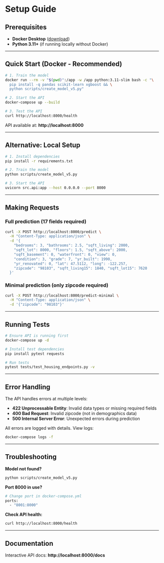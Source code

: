# Setup Guide

## Prerequisites

- **Docker Desktop** ([download](https://www.docker.com/products/docker-desktop))
- **Python 3.11+** (if running locally without Docker)

---

## Quick Start (Docker - Recommended)

```bash
# 1. Train the model
docker run --rm -v "$(pwd)":/app -w /app python:3.11-slim bash -c "\
  pip install -q pandas scikit-learn xgboost && \
  python scripts/create_model_v5.py"

# 2. Start the API
docker-compose up --build

# 3. Test the API
curl http://localhost:8000/health
```

API available at: **http://localhost:8000**

---

## Alternative: Local Setup

```bash
# 1. Install dependencies
pip install -r requirements.txt

# 2. Train the model
python scripts/create_model_v5.py

# 3. Start the API
uvicorn src.api:app --host 0.0.0.0 --port 8000
```

---

## Making Requests

### Full prediction (17 fields required)
```bash
curl -X POST http://localhost:8000/predict \
  -H "Content-Type: application/json" \
  -d '{
    "bedrooms": 3, "bathrooms": 2.5, "sqft_living": 2000,
    "sqft_lot": 8000, "floors": 1.5, "sqft_above": 2000,
    "sqft_basement": 0, "waterfront": 0, "view": 0,
    "condition": 3, "grade": 7, "yr_built": 1990,
    "yr_renovated": 0, "lat": 47.5112, "long": -122.257,
    "zipcode": "98103", "sqft_living15": 1840, "sqft_lot15": 7620
  }'
```

### Minimal prediction (only zipcode required)
```bash
curl -X POST http://localhost:8000/predict-minimal \
  -H "Content-Type: application/json" \
  -d '{"zipcode": "98103"}'
```

---

## Running Tests

```bash
# Ensure API is running first
docker-compose up -d

# Install test dependencies
pip install pytest requests

# Run tests
pytest tests/test_housing_endpoints.py -v
```

---

## Error Handling

The API handles errors at multiple levels:

- **422 Unprocessable Entity**: Invalid data types or missing required fields
- **400 Bad Request**: Invalid zipcode (not in demographics data)
- **500 Internal Server Error**: Unexpected errors during prediction

All errors are logged with details. View logs:
```bash
docker-compose logs -f
```

---

## Troubleshooting

**Model not found?**
```bash
python scripts/create_model_v5.py
```

**Port 8000 in use?**
```bash
# Change port in docker-compose.yml
ports:
  - "8001:8000"
```

**Check API health:**
```bash
curl http://localhost:8000/health
```

---

## Documentation

Interactive API docs: **http://localhost:8000/docs**